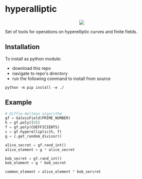 # hyperalliptic

<div align=center>
  <a href="https://github.com/Skaipi/hyperalliptic/actions/workflows/test.yml"><img src="https://github.com/Skaipi/hyperalliptic/actions/workflows/test.yml/badge.svg"></a>
</div>

Set of tools for operations on hyperelliptic curves and finite fields.

## Installation
To install as python module:
 - download this repo
 - navigate to repo's directory
 - run the following command to install from source
```
python -m pip install -e ./
```

## Example
```python
# Diffie-Hellman algorithm
gf = GaloisField(PRIME_NUMBER)
h = gf.poly([0])
f = gf.poly(COEFFICIENTS)
c = gf.hyperelliptic(h, f)
g = c.get_random_divisor()

alice_secret = gf.rand_int()
alice_element = g * alice_secret

bob_secret = gf.rand_int()
bob_element = g * bob_secret

common_element = alice_element * bob_sercret
```

